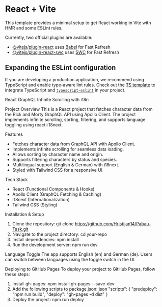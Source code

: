 # React + Vite

This template provides a minimal setup to get React working in Vite with HMR and some ESLint rules.

Currently, two official plugins are available:

- [@vitejs/plugin-react](https://github.com/vitejs/vite-plugin-react/blob/main/packages/plugin-react/README.md) uses [Babel](https://babeljs.io/) for Fast Refresh
- [@vitejs/plugin-react-swc](https://github.com/vitejs/vite-plugin-react-swc) uses [SWC](https://swc.rs/) for Fast Refresh

## Expanding the ESLint configuration

If you are developing a production application, we recommend using TypeScript and enable type-aware lint rules. Check out the [TS template](https://github.com/vitejs/vite/tree/main/packages/create-vite/template-react-ts) to integrate TypeScript and [`typescript-eslint`](https://typescript-eslint.io) in your project.

React GraphQL Infinite Scrolling with i18n

Project Overview
This is a React project that fetches character data from the Rick and Morty GraphQL API using Apollo Client. The project implements infinite scrolling, sorting, filtering, and supports language toggling using react-i18next.

Features
- Fetches character data from GraphQL API with Apollo Client.
- Implements infinite scrolling for seamless data loading.
- Allows sorting by character name and origin.
- Supports filtering characters by status and species.
- Multilingual support (English & German) with i18next.
- Styled with Tailwind CSS for a responsive UI.

Tech Stack
- React (Functional Components & Hooks)
- Apollo Client (GraphQL Fetching & Caching)
- i18next (Internationalization)
- Tailwind CSS (Styling)

Installation & Setup
1. Clone the repository:
   git clone https://github.com/Hristijan14/Pabau-Task.git
2. Navigate to the project directory:
   cd your-repo
3. Install dependencies:
   npm install
4. Run the development server:
   npm run dev

Language Toggle
The app supports English (en) and German (de). Users can switch between languages using the toggle switch in the UI.

Deploying to GitHub Pages
To deploy your project to GitHub Pages, follow these steps:
1. Install gh-pages:
   npm install gh-pages --save-dev
2. Add the following scripts to package.json:
   json
   "scripts": {
     "predeploy": "npm run build",
     "deploy": "gh-pages -d dist"
   }
3. Deploy the project:
   npm run deploy
   
